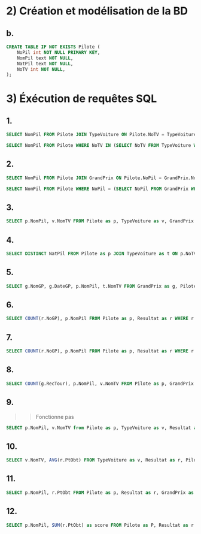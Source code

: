 # 2) Création et modélisation de la BD

## b.

```sql
CREATE TABLE IF NOT EXISTS Pilote (
    NoPil int NOT NULL PRIMARY KEY,
    NomPil text NOT NULL,
    NatPil text NOT NULL,
    NoTV int NOT NULL,
);
```

# 3) Éxécution de requêtes SQL

## 1.

```sql
SELECT NomPil FROM Pilote JOIN TypeVoiture ON Pilote.NoTV = TypeVoiture.NoTV AND Moteur = "Renault";
```

```sql
SELECT NomPil FROM Pilote WHERE NoTV IN (SELECT NoTV FROM TypeVoiture WHERE Moteur = "Renault");
```


## 2.

```sql
SELECT NomPil FROM Pilote JOIN GrandPrix ON Pilote.NoPil = GrandPrix.NoPil WHERE NomGP = "Monaco";
```

```sql
SELECT NomPil FROM Pilote WHERE NoPil = (SELECT NoPil FROM GrandPrix WHERE NomGP = "Monaco");
```

## 3.

```sql
SELECT p.NomPil, v.NomTV FROM Pilote as p, TypeVoiture as v, GrandPrix as gp WHERE gp.NoPil = p.NoPil AND gp.LieuCirc = "Monza" AND p.NoTV = v.NoTV;
```

## 4.

```sql
SELECT DISTINCT NatPil FROM Pilote as p JOIN TypeVoiture as t ON p.NoTV = t.NoTV WHERE NomTV = "Williams";
```

## 5.

```sql
SELECT g.NomGP, g.DateGP, p.NomPil, t.NomTV FROM GrandPrix as g, Pilote as p, TypeVoiture as t WHERE g.NoPil = p.NoPil AND p.NoTV = t.NoTV ORDER BY g.DateGP;
```

## 6.

```sql
SELECT COUNT(r.NoGP), p.NomPil FROM Pilote as p, Resultat as r WHERE r.NoPil = p.NoPil GROUP BY p.NomPil;
```

## 7.

```sql
SELECT COUNT(r.NoGP), p.NomPil FROM Pilote as p, Resultat as r WHERE r.NoPil = p.NoPil AND r.Place = 1 GROUP BY p.NomPil
```

## 8.

```sql
SELECT COUNT(g.RecTour), p.NomPil, v.NomTV FROM Pilote as p, GrandPrix as g, TypeVoiture as v WHERE g.NoPil = p.NoPil AND p.NoTV = v.NoTV GROUP BY p.NomPil;
```

## 9.

>> Fonctionne pas

```sql
SELECT p.NomPil, v.NomTV from Pilote as p, TypeVoiture as v, Resultat as r  WHERE p.NoTV = v.NoTV AND r.NoPil = p.NoPil AND r.Place = 99 GROUP BY p.NomPil HAVING COUNT(*) >= 2
```

## 10.

```sql
SELECT v.NomTV, AVG(r.PtObt) FROM TypeVoiture as v, Resultat as r, Pilote as p WHERE r.NoPil = p.NoPil AND p.NoTV = v.NoTV GROUP BY v.NomTV
```

## 11.

```sql
SELECT p.NomPil, r.PtObt FROM Pilote as p, Resultat as r, GrandPrix as g WHERE p.NoPil = r.NoPil AND r.NoGP = g.NoGP AND g.NomGP = "Italie" ORDER BY r.PtObt DESC;
```

## 12.

```sql
SELECT p.NomPil, SUM(r.PtObt) as score FROM Pilote as P, Resultat as r WHERE r.NoPil = p.NoPil GROUP BY p.NomPil ORDER BY score DESC;
```
